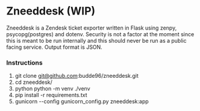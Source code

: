 # Zneeddesk (WIP)
Zneeddesk is a Zendesk ticket exporter written in Flask using zenpy, psycopg(postgres) and dotenv. Security is not a factor at the moment since this is meant to be run internally and this should never be run as a public facing service. Output format is JSON.
### Instructions
1. git clone git@github.com:budde96/zneeddesk.git
2. cd zneeddesk/
3. python python -m venv ./venv
4. pip install -r requirements.txt
5. gunicorn --config gunicorn_config.py zneeddesk:app
